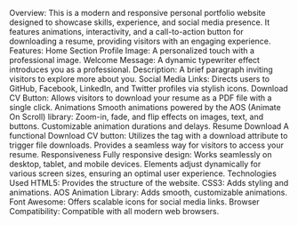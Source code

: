 Overview:
    This is a modern and responsive personal portfolio website designed to showcase skills, experience, and social media presence.
    It features animations, interactivity, and a call-to-action button for downloading a resume, providing visitors with an engaging experience.
Features:
  Home Section
      Profile Image: A personalized touch with a professional image.
      Welcome Message: A dynamic typewriter effect introduces you as a professional.
      Description: A brief paragraph inviting visitors to explore more about you.
      Social Media Links: Directs users to GitHub, Facebook, LinkedIn, and Twitter profiles via stylish icons.
      Download CV Button: Allows visitors to download your resume as a PDF file with a single click.
  Animations
      Smooth animations powered by the AOS (Animate On Scroll) library:
      Zoom-in, fade, and flip effects on images, text, and buttons.
      Customizable animation durations and delays.
  Resume Download
      A functional Download CV button:
      Utilizes the <a> tag with a download attribute to trigger file downloads.
      Provides a seamless way for visitors to access your resume.
  Responsiveness
      Fully responsive design:
      Works seamlessly on desktop, tablet, and mobile devices.
      Elements adjust dynamically for various screen sizes, ensuring an optimal user experience.
Technologies Used
      HTML5: Provides the structure of the website.
      CSS3: Adds styling and animations.
      AOS Animation Library: Adds smooth, customizable animations.
      Font Awesome: Offers scalable icons for social media links.
      Browser Compatibility: Compatible with all modern web browsers.
